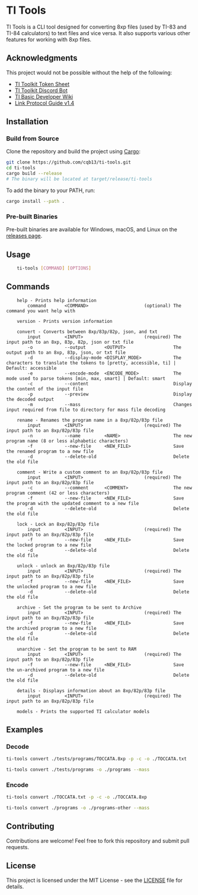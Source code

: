 # TI Tools

TI Tools is a CLI tool designed for converting 8xp files (used by TI-83 and TI-84 calculators) to text files and vice versa. It also supports various other features for working with 8xp files.

## Acknowledgments

This project would not be possible without the help of the following:

- [TI Toolkit Token Sheet](https://github.com/TI-Toolkit/tokens)
- [TI Toolkit Discord Bot](https://github.com/TI-Toolkit/DiscordBot/blob/main/tokens.json)
- [TI Basic Developer Wiki](http://tibasicdev.wikidot.com/tokens)
- [Link Protocol Guide v1.4](https://merthsoft.com/linkguide/)

## Installation

### Build from Source

Clone the repository and build the project using [Cargo](https://doc.rust-lang.org/cargo/getting-started/installation.html):

```sh
git clone https://github.com/cqb13/ti-tools.git
cd ti-tools
cargo build --release
# The binary will be located at target/release/ti-tools
```

To add the binary to your PATH, run:

```sh
cargo install --path .
```

### Pre-built Binaries

Pre-built binaries are available for Windows, macOS, and Linux on the [releases page](https://github.com/cqb13/ti-tools/releases).

## Usage

```sh
    ti-tools [COMMAND] [OPTIONS]
```

## Commands

```
    help - Prints help information
        command       <COMMAND>                     (optional) The command you want help with

    version - Prints version information

    convert - Converts between 8xp/83p/82p, json, and txt
        input         <INPUT>                       (required) The input path to an 8xp, 83p, 82p, json or txt file
        -o            --output       <OUTPUT>                  The output path to an 8xp, 83p, json, or txt file
        -d            --display-mode <DISPLAY_MODE>            The characters to translate the tokens to [pretty, accessible, ti] | Default: accessible
        -e            --encode-mode  <ENCODE_MODE>             The mode used to parse tokens [min, max, smart] | Default: smart
        -c            --content                                Display the content of the input file
        -p            --preview                                Display the decoded output
        -m            --mass                                   Changes input required from file to directory for mass file decoding

    rename - Renames the program name in a 8xp/82p/83p file
        input         <INPUT>                       (required) The input path to an 8xp/82p/83p file
        -n            --name         <NAME>                    The new program name (8 or less alphabetic characters)
        -f            --new-file     <NEW_FILE>                Save the renamed program to a new file
        -d            --delete-old                             Delete the old file

    comment - Write a custom comment to an 8xp/82p/83p file
        input         <INPUT>                       (required) The input path to an 8xp/82p/83p file
        -c            --comment      <COMMENT>                 The new program comment (42 or less characters)
        -f            --new-file     <NEW_FILE>                Save the program with the updated comment to a new file
        -d            --delete-old                             Delete the old file

    lock - Lock an 8xp/82p/83p file
        input         <INPUT>                       (required) The input path to an 8xp/82p/83p file
        -f            --new-file     <NEW_FILE>                Save the locked program to a new file
        -d            --delete-old                             Delete the old file

    unlock - unlock an 8xp/82p/83p file
        input         <INPUT>                       (required) The input path to an 8xp/82p/83p file
        -f            --new-file     <NEW_FILE>                Save the unlocked program to a new file
        -d            --delete-old                             Delete the old file

    archive - Set the program to be sent to Archive
        input         <INPUT>                       (required) The input path to an 8xp/82p/83p file
        -f            --new-file     <NEW_FILE>                Save the archived program to a new file
        -d            --delete-old                             Delete the old file

    unarchive - Set the program to be sent to RAM
        input         <INPUT>                       (required) The input path to an 8xp/82p/83p file
        -f            --new-file     <NEW_FILE>                Save the un-archived program to a new file
        -d            --delete-old                             Delete the old file

    details - Displays information about an 8xp/82p/83p file
        input         <INPUT>                       (required) The input path to an 8xp/82p/83p file

    models - Prints the supported TI calculator models
```

## Examples

### Decode

```sh
ti-tools convert ./tests/programs/TOCCATA.8xp -p -c -o ./TOCCATA.txt
```

```sh
ti-tools convert ./tests/programs -o ./programs --mass
```

### Encode

```sh
ti-tools convert ./TOCCATA.txt -p -c -o ./TOCCATA.8xp
```

```sh
ti-tools convert ./programs -o ./programs-other --mass
```

## Contributing

Contributions are welcome! Feel free to fork this repository and submit pull requests.

## License

This project is licensed under the MIT License - see the [LICENSE](LICENSE) file for details.
